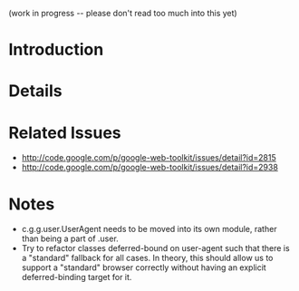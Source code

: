 (work in progress -- please don't read too much into this yet)

# Introduction


# Details


# Related Issues
  * http://code.google.com/p/google-web-toolkit/issues/detail?id=2815
  * http://code.google.com/p/google-web-toolkit/issues/detail?id=2938

# Notes
  * c.g.g.user.UserAgent needs to be moved into its own module, rather than being a part of .user.
  * Try to refactor classes deferred-bound on user-agent such that there is a "standard" fallback for all cases. In theory, this should allow us to support a "standard" browser correctly without having an explicit deferred-binding target for it.